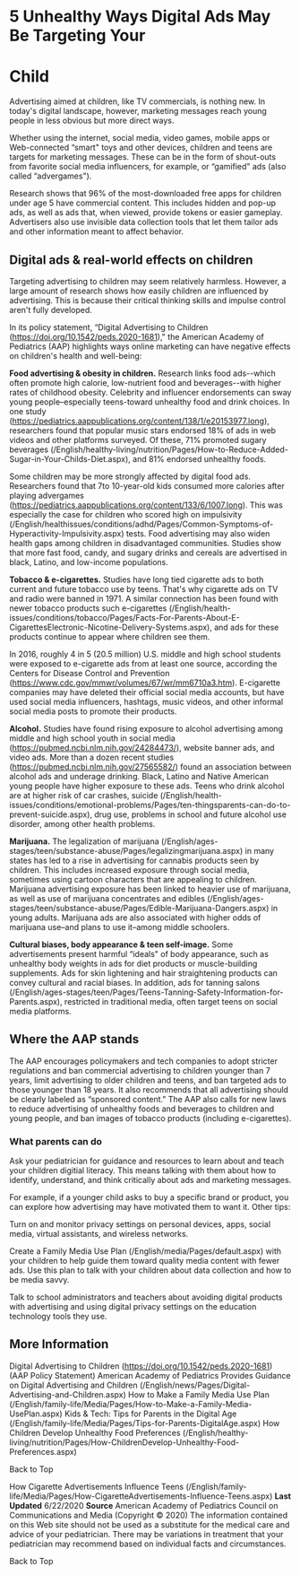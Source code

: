 # 5 Unhealthy Ways Digital Ads May Be Targeting Your 

# Child 

Advertising aimed at children, like TV commercials, is nothing new. In today's digital landscape, however, marketing messages reach young people in less obvious but more direct ways. 

Whether using the internet, social media, video games, mobile apps or Web-connected “smart" toys and other devices, children and teens are targets for marketing messages. These can be in the form of shout-outs from favorite social media influencers, for example, or “gamified" ads (also called “advergames"). 

Research shows that 96% of the most-downloaded free apps for children under age 5 have commercial content. This includes hidden and pop-up ads, as well as ads that, when viewed, provide tokens or easier gameplay. Advertisers also use invisible data collection tools that let them tailor ads and other information meant to affect behavior. 

## Digital ads & real-world effects on children 

Targeting advertising to children may seem relatively harmless. However, a large amount of research shows how easily children are influenced by advertising. This is because their critical thinking skills and impulse control aren't fully developed. 

In its policy statement, “Digital Advertising to Children (https://doi.org/10.1542/peds.2020-1681)," the American Academy of Pediatrics (AAP) highlights ways online marketing can have negative effects on children's health and well-being: 

**Food advertising & obesity in children.** Research links food ads--which often promote high calorie, low-nutrient food and beverages--with higher rates of childhood obesity. Celebrity and influencer endorsements can sway young people–especially teens-toward unhealthy food and drink choices. In one study (https://pediatrics.aappublications.org/content/138/1/e20153977.long), researchers found that popular music stars endorsed 18% of ads in web videos and other platforms surveyed. Of these, 71% promoted sugary beverages (/English/healthy-living/nutrition/Pages/How-to-Reduce-Added-Sugar-in-Your-Childs-Diet.aspx), and 81% endorsed unhealthy foods. 

 Some children may be more strongly affected by digital food ads. Researchers found that 7to 10-year-old kids consumed more calories after playing advergames (https://pediatrics.aappublications.org/content/133/6/1007.long). This was especially the case for children who scored high on impulsivity (/English/healthissues/conditions/adhd/Pages/Common-Symptoms-of-Hyperactivity-Impulsivity.aspx) tests. Food advertising may also widen health gaps among children in disadvantaged communities. Studies show that more fast food, candy, and sugary drinks and cereals are advertised in black, Latino, and low-income populations. 

**Tobacco & e-cigarettes.** Studies have long tied cigarette ads to both current and future tobacco use by teens. That's why cigarette ads on TV and radio were banned in 1971. A similar connection has been found with newer tobacco products such e-cigarettes (/English/health-issues/conditions/tobacco/Pages/Facts-For-Parents-About-E-CigarettesElectronic-Nicotine-Delivery-Systems.aspx), and ads for these products continue to appear where children see them. 


In 2016, roughly 4 in 5 (20.5 million) U.S. middle and high school students were exposed to e-cigarette ads from at least one source, according the Centers for Disease Control and Prevention (https://www.cdc.gov/mmwr/volumes/67/wr/mm6710a3.htm). E-cigarette companies may have deleted their official social media accounts, but have used social media influencers, hashtags, music videos, and other informal social media posts to promote their products. 

**Alcohol.** Studies have found rising exposure to alcohol advertising among middle and high school youth in social media (https://pubmed.ncbi.nlm.nih.gov/24284473/), website banner ads, and video ads. More than a dozen recent studies (https://pubmed.ncbi.nlm.nih.gov/27565582/) found an association between alcohol ads and underage drinking. Black, Latino and Native American young people have higher exposure to these ads. Teens who drink alcohol are at higher risk of car crashes, suicide (/English/health-issues/conditions/emotional-problems/Pages/ten-thingsparents-can-do-to-prevent-suicide.aspx), drug use, problems in school and future alcohol use disorder, among other health problems. 

**Marijuana.** The legalization of marijuana (/English/ages-stages/teen/substance-abuse/Pages/legalizingmarijuana.aspx) in many states has led to a rise in advertising for cannabis products seen by children. This includes increased exposure through social media, sometimes using cartoon characters that are appealing to children. Marijuana advertising exposure has been linked to heavier use of marijuana, as well as use of marijuana concentrates and edibles (/English/ages-stages/teen/substance-abuse/Pages/Edible-Marijuana-Dangers.aspx) in young adults. Marijuana ads are also associated with higher odds of marijuana use–and plans to use it–among middle schoolers. 

**Cultural biases, body appearance & teen self-image.** Some advertisements present harmful “ideals" of body appearance, such as unhealthy body weights in ads for diet products or muscle-building supplements. Ads for skin lightening and hair straightening products can convey cultural and racial biases. In addition, ads for tanning salons (/English/ages-stages/teen/Pages/Teens-Tanning-Safety-Information-for-Parents.aspx), restricted in traditional media, often target teens on social media platforms. 

## Where the AAP stands 

The AAP encourages policymakers and tech companies to adopt stricter regulations and ban commercial advertising to children younger than 7 years, limit advertising to older children and teens, and ban targeted ads to those younger than 18 years. It also recommends that all advertising should be clearly labeled as “sponsored content." The AAP also calls for new laws to reduce advertising of unhealthy foods and beverages to children and young people, and ban images of tobacco products (including e-cigarettes). 

### What parents can do 

 Ask your pediatrician for guidance and resources to learn about and teach your children digitial literacy. This means talking with them about how to identify, understand, and think critically about ads and marketing messages. 

 For example, if a younger child asks to buy a specific brand or product, you can explore how advertising may have motivated them to want it. Other tips: 

 Turn on and monitor privacy settings on personal devices, apps, social media, virtual assistants, and wireless networks. 

 Create a Family Media Use Plan (/English/media/Pages/default.aspx) with your children to help guide them toward quality media content with fewer ads. Use this plan to talk with your children about data collection and how to be media savvy. 

 Talk to school administrators and teachers about avoiding digital products with advertising and using digital privacy settings on the education technology tools they use. 

## More Information 

 Digital Advertising to Children (https://doi.org/10.1542/peds.2020-1681) (AAP Policy Statement) American Academy of Pediatrics Provides Guidance on Digital Advertising and Children (/English/news/Pages/Digital-Advertising-and-Children.aspx) How to Make a Family Media Use Plan (/English/family-life/Media/Pages/How-to-Make-a-Family-Media-UsePlan.aspx) Kids & Tech: Tips for Parents in the Digital Age (/English/family-life/Media/Pages/Tips-for-Parents-DigitalAge.aspx) How Children Develop Unhealthy Food Preferences (/English/healthy-living/nutrition/Pages/How-ChildrenDevelop-Unhealthy-Food-Preferences.aspx) 

 Back to Top 


How Cigarette Advertisements Influence Teens (/English/family-life/Media/Pages/How-CigaretteAdvertisements-Influence-Teens.aspx) **Last Updated** 6/22/2020 **Source** American Academy of Pediatrics Council on Communications and Media (Copyright © 2020) The information contained on this Web site should not be used as a substitute for the medical care and advice of your pediatrician. There may be variations in treatment that your pediatrician may recommend based on individual facts and circumstances. 

 Back to Top 


